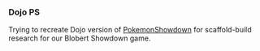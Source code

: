 ### Dojo PS

Trying to recreate Dojo version of [PokemonShowdown](https://play.pokemonshowdown.com/) for scaffold-build research for our Blobert Showdown game.

